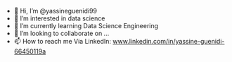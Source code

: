 - 👋 Hi, I’m @yassineguenidi99
- 👀 I’m interested in data science
- 🌱 I’m currently learning Data Science Engineering
- 💞️ I’m looking to collaborate on ...
- 📫 How to reach me Via LinkedIn: www.linkedin.com/in/yassine-guenidi-66450119a

<!---
yassineguenidi99/yassineguenidi99 is a ✨ special ✨ repository because its `README.md` (this file) appears on your GitHub profile.
You can click the Preview link to take a look at your changes.
--->

